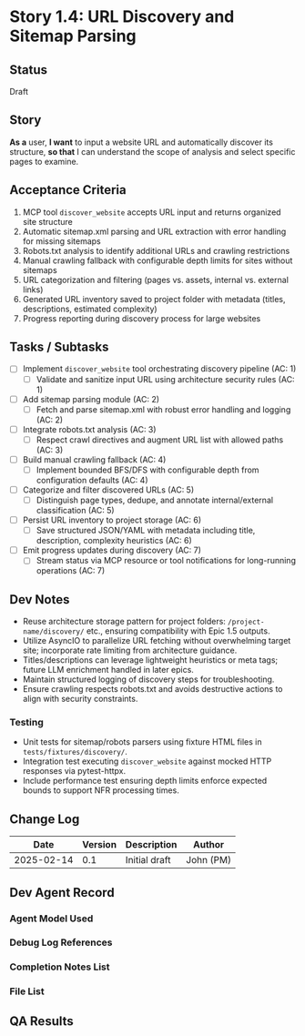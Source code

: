 # Story 1.4: URL Discovery and Sitemap Parsing

## Status
Draft

## Story
**As a** user,
**I want** to input a website URL and automatically discover its structure,
**so that** I can understand the scope of analysis and select specific pages to examine.

## Acceptance Criteria
1. MCP tool `discover_website` accepts URL input and returns organized site structure
2. Automatic sitemap.xml parsing and URL extraction with error handling for missing sitemaps
3. Robots.txt analysis to identify additional URLs and crawling restrictions
4. Manual crawling fallback with configurable depth limits for sites without sitemaps
5. URL categorization and filtering (pages vs. assets, internal vs. external links)
6. Generated URL inventory saved to project folder with metadata (titles, descriptions, estimated complexity)
7. Progress reporting during discovery process for large websites

## Tasks / Subtasks
- [ ] Implement `discover_website` tool orchestrating discovery pipeline (AC: 1)
  - [ ] Validate and sanitize input URL using architecture security rules (AC: 1)
- [ ] Add sitemap parsing module (AC: 2)
  - [ ] Fetch and parse sitemap.xml with robust error handling and logging (AC: 2)
- [ ] Integrate robots.txt analysis (AC: 3)
  - [ ] Respect crawl directives and augment URL list with allowed paths (AC: 3)
- [ ] Build manual crawling fallback (AC: 4)
  - [ ] Implement bounded BFS/DFS with configurable depth from configuration defaults (AC: 4)
- [ ] Categorize and filter discovered URLs (AC: 5)
  - [ ] Distinguish page types, dedupe, and annotate internal/external classification (AC: 5)
- [ ] Persist URL inventory to project storage (AC: 6)
  - [ ] Save structured JSON/YAML with metadata including title, description, complexity heuristics (AC: 6)
- [ ] Emit progress updates during discovery (AC: 7)
  - [ ] Stream status via MCP resource or tool notifications for long-running operations (AC: 7)

## Dev Notes
- Reuse architecture storage pattern for project folders: `/project-name/discovery/` etc., ensuring compatibility with Epic 1.5 outputs.
- Utilize AsyncIO to parallelize URL fetching without overwhelming target site; incorporate rate limiting from architecture guidance.
- Titles/descriptions can leverage lightweight heuristics or meta tags; future LLM enrichment handled in later epics.
- Maintain structured logging of discovery steps for troubleshooting.
- Ensure crawling respects robots.txt and avoids destructive actions to align with security constraints.

### Testing
- Unit tests for sitemap/robots parsers using fixture HTML files in `tests/fixtures/discovery/`.
- Integration test executing `discover_website` against mocked HTTP responses via pytest-httpx.
- Include performance test ensuring depth limits enforce expected bounds to support NFR processing times.

## Change Log
| Date | Version | Description | Author |
|------|---------|-------------|--------|
| 2025-02-14 | 0.1 | Initial draft | John (PM) |

## Dev Agent Record

### Agent Model Used

### Debug Log References

### Completion Notes List

### File List

## QA Results
